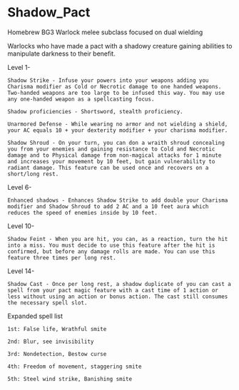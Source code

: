 # Shadow_Pact
Homebrew BG3 Warlock melee subclass focused on dual wielding

Warlocks who have made a pact with a shadowy creature gaining abilities to manipulate darkness to their benefit.

Level 1- 
	
	Shadow Strike - Infuse your powers into your weapons adding you Charisma modifier as Cold or Necrotic damage to one handed weapons. Two-handed weapons are too large to be infused this way. You may use any one-handed weapon as a spellcasting focus.
	
	Shadow proficiencies - Shortsword, stealth proficiency.
	
	Unarmored Defense - While wearing no armor and not wielding a shield, your AC equals 10 + your dexterity modifier + your charisma modifier.
	
	Shadow Shroud - On your turn, you can don a wraith shroud concealing you from your enemies and gaining resistance to Cold and Necrotic damage and to Physical damage from non-magical attacks for 1 minute and increases your movement by 10 feet, but gain vulnerability to radiant damage. This feature can be used once and recovers on a short/long rest.

Level 6- 
	
	Enhanced shadows - Enhances Shadow Strike to add double your Charisma modifier and Shadow Shroud to add 2 AC and a 10 feet aura which reduces the speed of enemies inside by 10 feet.

Level 10- 
	
	Shadow Feint - When you are hit, you can, as a reaction, turn the hit into a miss. You must decide to use this feature after the hit is confirmed, but before any damage rolls are made. You can use this feature three times per long rest.
	
Level 14-
	
	Shadow Cast - Once per long rest, a shadow duplicate of you can cast a spell from your pact magic feature with a cast time of 1 action or less without using an action or bonus action. The cast still consumes the necessary spell slot.


	
Expanded spell list
	
	1st: False life, Wrathful smite
	
	2nd: Blur, see invisibility
	
	3rd: Nondetection, Bestow curse
	
	4th: Freedom of movement, staggering smite
	
	5th: Steel wind strike, Banishing smite
